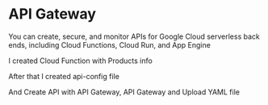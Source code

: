 # API Gateway
You can create, secure, and monitor APIs for Google Cloud serverless back ends, including Cloud Functions, Cloud Run, and App Engine

I created Cloud Function with Products info

After that I created api-config file 

And Create API with API Gateway, API Gateway and Upload YAML file

<img src="">

<img src="">

<img src="">

<img src="">

<img src="">

<img src="">

<img src="">

<img src="">

<img src="">

<img src="">

<img src="">

<img src="">

<img src="">